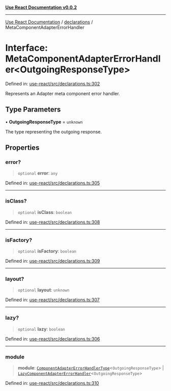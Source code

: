 [**Use React Documentation v0.0.2**](../../README.md)

***

[Use React Documentation](../../modules.md) / [declarations](../README.md) / MetaComponentAdapterErrorHandler

# Interface: MetaComponentAdapterErrorHandler\<OutgoingResponseType\>

Defined in: [use-react/src/declarations.ts:302](https://github.com/stonemjs/use-react/blob/4786d31a3beb1c9f15eb30e2c9c2b12c786b755a/src/declarations.ts#L302)

Represents an Adapter meta component error handler.

## Type Parameters

• **OutgoingResponseType** = `unknown`

The type representing the outgoing response.

## Properties

### error?

> `optional` **error**: `any`

Defined in: [use-react/src/declarations.ts:305](https://github.com/stonemjs/use-react/blob/4786d31a3beb1c9f15eb30e2c9c2b12c786b755a/src/declarations.ts#L305)

***

### isClass?

> `optional` **isClass**: `boolean`

Defined in: [use-react/src/declarations.ts:308](https://github.com/stonemjs/use-react/blob/4786d31a3beb1c9f15eb30e2c9c2b12c786b755a/src/declarations.ts#L308)

***

### isFactory?

> `optional` **isFactory**: `boolean`

Defined in: [use-react/src/declarations.ts:309](https://github.com/stonemjs/use-react/blob/4786d31a3beb1c9f15eb30e2c9c2b12c786b755a/src/declarations.ts#L309)

***

### layout?

> `optional` **layout**: `unknown`

Defined in: [use-react/src/declarations.ts:307](https://github.com/stonemjs/use-react/blob/4786d31a3beb1c9f15eb30e2c9c2b12c786b755a/src/declarations.ts#L307)

***

### lazy?

> `optional` **lazy**: `boolean`

Defined in: [use-react/src/declarations.ts:306](https://github.com/stonemjs/use-react/blob/4786d31a3beb1c9f15eb30e2c9c2b12c786b755a/src/declarations.ts#L306)

***

### module

> **module**: [`ComponentAdapterErrorHandlerType`](../type-aliases/ComponentAdapterErrorHandlerType.md)\<`OutgoingResponseType`\> \| [`LazyComponentAdapterErrorHandler`](../type-aliases/LazyComponentAdapterErrorHandler.md)\<`OutgoingResponseType`\>

Defined in: [use-react/src/declarations.ts:310](https://github.com/stonemjs/use-react/blob/4786d31a3beb1c9f15eb30e2c9c2b12c786b755a/src/declarations.ts#L310)
